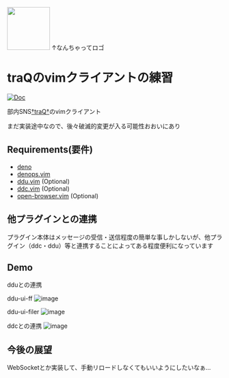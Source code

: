 <img src="https://user-images.githubusercontent.com/50443168/221812130-bfbd543b-7199-4999-a93d-7972ea7f4500.png" width="100px">
↑なんちゃってロゴ

# traQのvimクライアントの練習

[![Doc](https://img.shields.io/badge/doc-%3Ah%20traqvim-orange.svg)](doc/traqvim.jax)

部内SNS[†traQ†](https://github.com/traPtitech/traQ)のvimクライアント

まだ実装途中なので、後々破滅的変更が入る可能性おおいにあり

## Requirements(要件)

- [deno](https://deno.land/)
- [denops.vim](https://github.com/vim-denops/denops.vim)
- [ddu.vim](https://github.com/Shougo/ddu.vim) (Optional)
- [ddc.vim](https://github.com/Shougo/ddc.vim) (Optional)
- [open-browser.vim](https://github.com/tyru/open-browser.vim) (Optional)

## 他プラグインとの連携

プラグイン本体はメッセージの受信・送信程度の簡単な事しかしないが、他プラグイン（ddc・ddu）等と連携することによってある程度便利になっています

## Demo

dduとの連携

ddu-ui-ff
![image](https://user-images.githubusercontent.com/50443168/232486308-a0bffbdd-8bf5-4b95-934d-f6e9f2bec3f1.png)

ddu-ui-filer
![image](https://user-images.githubusercontent.com/50443168/232487032-9bcf237e-3f74-434c-9c6f-d37793e4a033.png)




ddcとの連携
![image](https://user-images.githubusercontent.com/50443168/221398079-da91a873-5f8d-4c5a-af1c-650e4b88e09b.png)

## 今後の展望

WebSocketとか実装して、手動リロードしなくてもいいようにしたいなぁ...
